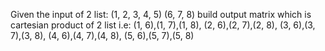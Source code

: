 Given the input of 2 list:
(1, 2, 3, 4, 5)
(6, 7, 8)
build output matrix which is cartesian product of 2 list i.e:
(1, 6),(1, 7),(1, 8),
(2, 6),(2, 7),(2, 8),
(3, 6),(3, 7),(3, 8),
(4, 6),(4, 7),(4, 8),
(5, 6),(5, 7),(5, 8)
